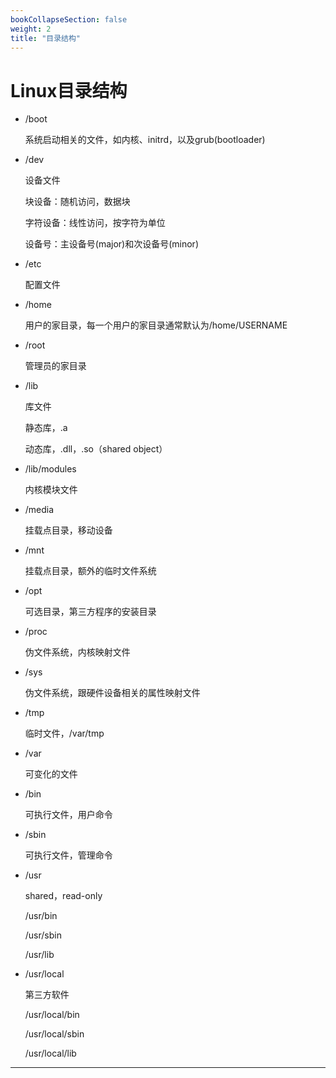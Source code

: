 ```yaml
---
bookCollapseSection: false
weight: 2
title: "目录结构"
---
```


# Linux目录结构

* /boot

  系统启动相关的文件，如内核、initrd，以及grub(bootloader)

* /dev

    设备文件

    块设备：随机访问，数据块

    字符设备：线性访问，按字符为单位

    设备号：主设备号(major)和次设备号(minor)

* /etc

  配置文件

* /home

  用户的家目录，每一个用户的家目录通常默认为/home/USERNAME

* /root

    管理员的家目录

* /lib

    库文件

    静态库，.a
    
    动态库，.dll，.so（shared object）

* /lib/modules

    内核模块文件

* /media

    挂载点目录，移动设备

* /mnt

    挂载点目录，额外的临时文件系统

* /opt

    可选目录，第三方程序的安装目录

* /proc

  伪文件系统，内核映射文件

* /sys

  伪文件系统，跟硬件设备相关的属性映射文件

* /tmp

  临时文件，/var/tmp

* /var

  可变化的文件

* /bin

  可执行文件，用户命令

* /sbin

  可执行文件，管理命令

* /usr

  shared，read-only

  /usr/bin

  /usr/sbin

  /usr/lib

* /usr/local

  第三方软件

  /usr/local/bin

  /usr/local/sbin

  /usr/local/lib

***
